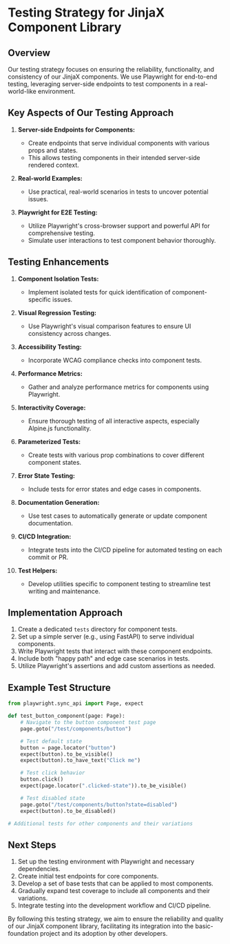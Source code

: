 # Testing Strategy for JinjaX Component Library

## Overview

Our testing strategy focuses on ensuring the reliability, functionality, and consistency of our JinjaX components. We use Playwright for end-to-end testing, leveraging server-side endpoints to test components in a real-world-like environment.

## Key Aspects of Our Testing Approach

1. **Server-side Endpoints for Components:**
    - Create endpoints that serve individual components with various props and states.
    - This allows testing components in their intended server-side rendered context.

2. **Real-world Examples:**
    - Use practical, real-world scenarios in tests to uncover potential issues.

3. **Playwright for E2E Testing:**
    - Utilize Playwright's cross-browser support and powerful API for comprehensive testing.
    - Simulate user interactions to test component behavior thoroughly.

## Testing Enhancements

1. **Component Isolation Tests:**
    - Implement isolated tests for quick identification of component-specific issues.

2. **Visual Regression Testing:**
    - Use Playwright's visual comparison features to ensure UI consistency across changes.

3. **Accessibility Testing:**
    - Incorporate WCAG compliance checks into component tests.

4. **Performance Metrics:**
    - Gather and analyze performance metrics for components using Playwright.

5. **Interactivity Coverage:**
    - Ensure thorough testing of all interactive aspects, especially Alpine.js functionality.

6. **Parameterized Tests:**
    - Create tests with various prop combinations to cover different component states.

7. **Error State Testing:**
    - Include tests for error states and edge cases in components.

8. **Documentation Generation:**
    - Use test cases to automatically generate or update component documentation.

9. **CI/CD Integration:**
    - Integrate tests into the CI/CD pipeline for automated testing on each commit or PR.

10. **Test Helpers:**
    - Develop utilities specific to component testing to streamline test writing and maintenance.

## Implementation Approach

1. Create a dedicated `tests` directory for component tests.
2. Set up a simple server (e.g., using FastAPI) to serve individual components.
3. Write Playwright tests that interact with these component endpoints.
4. Include both "happy path" and edge case scenarios in tests.
5. Utilize Playwright's assertions and add custom assertions as needed.

## Example Test Structure

```python
from playwright.sync_api import Page, expect

def test_button_component(page: Page):
    # Navigate to the button component test page
    page.goto("/test/components/button")

    # Test default state
    button = page.locator("button")
    expect(button).to_be_visible()
    expect(button).to_have_text("Click me")

    # Test click behavior
    button.click()
    expect(page.locator(".clicked-state")).to_be_visible()

    # Test disabled state
    page.goto("/test/components/button?state=disabled")
    expect(button).to_be_disabled()

# Additional tests for other components and their variations
```

## Next Steps

1. Set up the testing environment with Playwright and necessary dependencies.
2. Create initial test endpoints for core components.
3. Develop a set of base tests that can be applied to most components.
4. Gradually expand test coverage to include all components and their variations.
5. Integrate testing into the development workflow and CI/CD pipeline.

By following this testing strategy, we aim to ensure the reliability and quality of our JinjaX component library, facilitating its integration into the basic-foundation project and its adoption by other developers.
